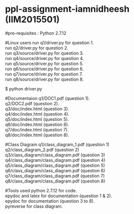 # ppl-assignment-iamnidheesh (IIM2015501)

#pre-requisites :
Python 2.7.12 </br>

#Linux users
run q1/driver.py for question 1.</br>
run q2/driver.py for question 2.</br>
run q3/source/driver.py for question 3.</br>
run q4/source/driver.py for question 4.</br>
run q5/source/driver.py for question 5.</br>
run q6/source/driver.py for question 6.</br>
run q7/source/driver.py for question 7.</br>
run q8/source/driver.py for question 8.</br>

$ python driver.py

#Documentaion
q1/DOC1.pdf (question 1).</br>
q2/DOC2.pdf (question 2).</br>
q3/doc/index.html (question 3).</br>
q4/doc/index.html (question 4).</br>
q5/doc/index.html (question 5).</br>
q6/doc/index.html (question 6).</br>
q7/doc/index.html (question 7).</br>
q8/doc/index.html (question 8).</br>

#Class Diagram
q1/class_diagram_1.pdf (question 1) </br>
q2/class_diagram_2.pdf (question 2) </br>
q3/class_diagram/class_diagram.pdf (question 3) </br>
q4/class_diagram/class_diagram.pdf (question 4) </br>
q5/class_diagram/class_diagram.pdf (question 5) </br>
q6/class_diagram/class_diagram.pdf (question 6) </br>
q7/class_diagram/class_diagram.pdf (question 7) </br>
q8/class_diagram/class_diagram.pdf (question 8) </br>

#Tools used
python 2.7.12 for code.</br>
epydoc and latex for documentation (question 1 & 2). </br>
epydoc for documentation (question 3 to 8). </br>
pyreverse for class diagram.
